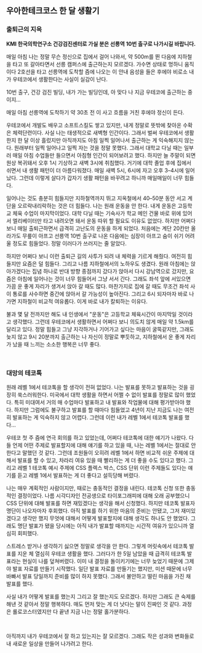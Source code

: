## 우아한테크코스 한 달 생활기

### 출퇴근의 지옥

**KMI 한국의학연구소 건강검진센터로 가실 분은 선릉역 10번 출구로 나가시길 바랍니다.**

매일 아침 나는 정말 무슨 정신으로 집에서 걸어 나와서, 약 500m를 뛴 다음에 지하철을 타고 또 갈아타면서 선릉 캠퍼스에 출근하는지 모르겠다. 가수면 상태로 멍하니 움직이다 2호선을 타고 선릉역에 도착할 즘에 나오는 이 안내 음성을 들은 후에야 비로소 내가 우테코에서 생활한다는 사실이 실감이 난다.

10번 출구, 건강 검진 빌딩, 내가 가는 빌딩인데, 아 맞다 나 지금 우테코에 출근하는 중이지…

매일 아침 선릉역에 도착하기 약 30초 전 이 사고 흐름을 거친 후에야 정신이 든다.

우테코에서 개발도 배우고 소프트스킬도 쌓고 있지만, 내게 정말로 뜻밖에 찾아온 수확은 체력단련이다. 사실 나는 태생적으로 새벽형 인간이다. 그래서 벌써 우테코에서 생활한지 한 달 이상 흘렀지만 아직까지도 아침 일찍 일어나서 출근하는 게 익숙해지지 않는다. 원래부터 일찍 일어나고 일찍 자는 것을 정말 못했다. 그래서 대학교 다닐 때는 일부러 매일 아침 수업들만 들으면서 아침형 인간이 되어보려고 했다. 하지만 늘 주말이 되면 원상 복귀돼서 오후 1시 기상하고 새벽 3시에 취침했다. 거기에 대학 졸업 후에 집에서 쉬면서 내 생활 패턴이 더 아름다워졌다. 매일 새벽 5시, 6시에 자고 오후 3–4시에 일어났다. 그런데 이렇게 살다가 갑자기 생활 패턴을 바꾸려고 하니까 매일매일이 너무 힘들다.

일어나는 것도 충분히 힘들지만 지하철역까지 뛰고 지옥철에서 40–50분 동안 서고 계단을 오르락내리락하는 것은 더 힘들다. 나는 원래 운동을 안 한다. 내게 운동은 고등학교 체육 수업이 마지막이었다. 대학 다닐 때는 기숙사가 학교 메인 건물 바로 위에 있어서 엘리베이터만 타고 내려오면 돼서 운동 따위 할 필요도 이유도 없었다. 하지만 어쩌다 보니 매일 출퇴근하면서 급격히 고난도의 운동을 하게 되었다. 처음에는 계단 20칸만 올라가도 무릎이 아프고 선릉역 10번 출구로 나온 다음에는 심장이 아프고 숨이 쉬기 어려울 정도로 힘들었다. 정말 이러다가 쓰러지는 줄 알았다.

하지만 어쩌다 보니 이런 출퇴근 길의 사투가 되려 내 체력을 기르게 해줬다. 여전히 힘들지만 요즘은 덜 힘들다. 그리고 나름 지하철에서의 노하우도 생겼다. 원래 아침에는 앉아가겠다는 집념 하나로 반대 방향 종점까지 갔다가 앉아서 다시 강남역으로 갔지만, 요즘은 아침에 일어나는 것이 너무 힘들어서 그냥 서서 간다. 그래도 좌석 앞에 서있으면 가끔 운 좋게 자리가 생겨서 앉아 갈 때도 많다. 마찬가지로 집에 갈 때도 무조건 좌석 사이 통로를 사수하면 중간에 앉아서 갈 가능성이 높아진다. 그리고 6시 되자마자 바로 나가면 지하철이 비교적 여유롭다. 이게 바로 내가 칼퇴하는 이유다.

불과 몇 달 전까지만 해도 내 인생에서 "운동"은 고등학교 체육시간이 마지막일 것이라고 생각했다. 그런데 우테코에서 생활하면서 어쩌다 보니 의도치 않게 매일 약 1.5km를 달리고 있다. 정말 힘들고 그냥 지각하거나 기어가고 싶다는 마음이 굴뚝같지만, 그래도 늦지 않고 9시 20분까지 출근하는 나 자신이 정말로 뿌듯하고, 지하철에서 운 좋게 자리가 났을 때 느끼는 소소한 행복은 너무 좋다.

<br>

### 대망의 테코톡

원래 레벨 1에서 테코톡을 할 생각이 전혀 없었다. 나는 발표를 못하고 발표하는 것을 굉장히 쑥스러워한다. 미국에서 대학 생활을 하면서 어쩔 수 없이 발표를 정말로 많이 했었다. 특히 미대여서 거의 매 수업마다 발표하고 내 발표와 작업물에 대해 평가받아야 했다. 하지만 그럼에도 불구하고 발표를 할 때마다 힘들었고 4년이 지난 지금도 나는 여전히 발표하는 게 익숙하지 않고 어렵다. 그런데 이런 내가 레벨 1에서 테코톡 발표를 했다…

우테코 첫 주 즘에 연극 회의를 하고 있었는데, 어쩌다 테코톡에 대한 얘기가 나왔다. 다들 언제 어떤 주제로 발표할지에 대해 얘기를 하고 있을 때, 나는 레벨 1에서는 절대로 안 한다고 말했던 것 같다. 그런데 조원들이 오히려 레벨 1에서 하면 비교적 쉬운 주제에 대해서 발표를 할 수 있고, 차라리 여유 있을 때 빨리하는 게 더 좋을 수도 있다고 했다. 그리고 레벨 1 테코톡 예시 주제에 CSS 플렉스 박스, CSS 단위 이런 주제들도 있다는 얘기를 듣고 레벨 1에서 발표하는 게 더 좋다고 설득당해 버렸다.

나는 매우 계획적인 사람이지만, 때로는 충동적인 결정을 내린다. 테코톡 신청 또한 충동적인 결정이었다. 나름 시각디자인 전공생으로 타이포그래피에 대해 오래 공부했으니 CSS 단위에 대해 발표를 하면 재밌겠다는 생각을 해서 신청했다. 하지만 테코톡 발표자 명단이 나오자마자 후회했다. 아직 발표를 하기 위한 마음의 준비는 안됐고, 그저 재미있겠다고 생각만 했지 무엇에 대해서 어떻게 발표할지에 대해 생각도 하나도 안 했었다. 그래도 명단 발표가 됐을 당시에는 아직 내가 발표할 때까지는 시간적 여유가 있으니까 열심히 회피했다.

스트레스 받거나 생각하기 싫으면 정말로 생각을 안 한다. 그렇게 머릿속에서 테코톡 발표를 지운 체 열심히 우테코 생활을 했다. 그러다가 한 5일 남았을 때 급격히 테코톡 발표라는 현실이 나를 덮쳐버렸다. 이미 내 결정을 돌이키기에는 너무 늦었기 때문에 그제야 발표 자료를 만들기 시작했다. 일단 발표 자료를 만들기는 했지만, 미션 때문에 너무 바빠서 발표 당일까지 준비를 많이 하지 못했다. 그래서 불안하고 떨린 마음을 가진 채 발표를 했다.

사실 내가 어떻게 발표를 했는지 그리고 잘 했는지도 모르겠다. 하지만 그래도 큰 숙제를 해낸 것 같아서 정말 행복하다. 매도 먼저 맞는 게 더 낫다는 말이 진짜인 것 같다. 과정은 롤로코스터였지만 다 끝낸 지금 나는 정말 홀가분하다.

<br>

아직까지 내가 우테코에서 잘 하고 있는지는 잘 모르겠다. 그래도 작은 성과와 변화들로 내 새로운 일상을 만들어 나가려고 한다.
